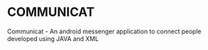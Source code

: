 # COMMUNICAT
Communicat - An android messenger application to connect people developed using JAVA and XML
